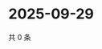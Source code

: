 # 2025-09-29

共 0 条

<!-- BEGIN ZHIHUQUESTIONS -->
<!-- 最后更新时间 Mon Sep 29 2025 21:23:55 GMT+0800 (China Standard Time) -->

<!-- END ZHIHUQUESTIONS -->
